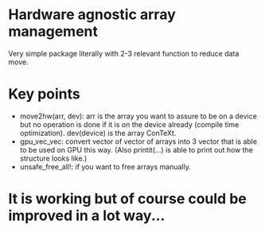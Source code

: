 # Hardware agnostic array management
Very simple package literally with 2-3 relevant function to reduce data move. 


# Key points
- move2hw(arr, dev): arr is the array you want to assure to be on a device but no operation is done if it is on the device already (compile time optimization). dev(device) is the array ConTeXt. 
- gpu_vec_vec:  convert vector of vector of arrays into 3 vector that is able to be used on GPU this way. (Also printit(...) is able to print out how the structure looks like.)
- unsafe_free_all!: if you want to free arrays manually.

# It is working but of course could be improved in a lot way...


